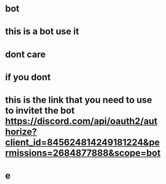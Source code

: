 # bot
# this is a bot use it
# dont care
# if you dont
# this is the link that you need to use to invitet the bot https://discord.com/api/oauth2/authorize?client_id=845624814249181224&permissions=2684877888&scope=bot
# e
